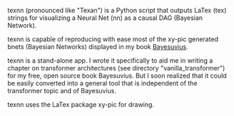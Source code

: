 texnn (pronounced like "Texan") is a Python script that outputs LaTex (tex)
strings for visualizing a Neural Net (nn) as a causal DAG (Bayesian Network).

texnn is capable of reproducing with ease most of the xy-pic generated bnets 
(Bayesian Networks) displayed in my book [Bayesuvius](https://github.com/rrtucci/Bayesuvius).

texnn is a stand-alone app. I wrote it specifically to aid me in writing a 
chapter on transformer architectures (see directory "vanilla_transformer") 
for my free, open source book Bayesuvius. But I soon realized that it could 
be easily converted into a general tool that is independent of the transformer 
topic and of Bayesuvius.

texnn uses the LaTex package xy-pic for drawing.
